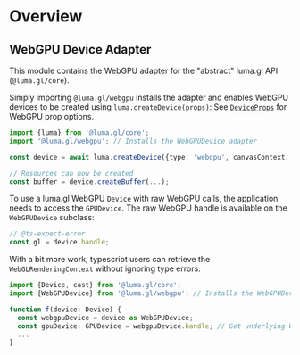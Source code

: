 # Overview

## WebGPU Device Adapter

This module contains the WebGPU adapter for the "abstract" luma.gl API (`@luma.gl/core`).

Simply importing `@luma.gl/webgpu` installs the adapter and enables WebGPU devices to
be created using `luma.createDevice(props)`: See [`DeviceProps`](../core/device#deviceprops) for WebGPU prop options.

```typescript
import {luma} from '@luma.gl/core';
import '@luma.gl/webgpu'; // Installs the WebGPUDevice adapter

const device = await luma.createDevice({type: 'webgpu', canvasContext: {...}});

// Resources can now be created
const buffer = device.createBuffer(...);
```

To use a luma.gl WebGPU `Device` with raw WebGPU calls, the application needs to access
the `GPUDevice`. The raw WebGPU handle is available on the `WebGPUDevice` subclass:

```typescript
// @ts-expect-error
const gl = device.handle;
```

With a bit more work, typescript users can retrieve the `WebGLRenderingContext`
without ignoring type errors:

```typescript
import {Device, cast} from '@luma.gl/core';
import {WebGPUDevice} from '@luma.gl/webgpu'; // Installs the WebGPUDevice adapter

function f(device: Device) {
  const webgpuDevice = device as WebGPUDevice;
  const gpuDevice: GPUDevice = webgpuDevice.handle; // Get underlying WebGPU device
  ...
}
```
